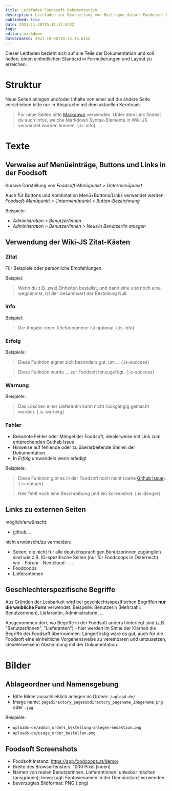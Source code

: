```yaml
---
title: Leitfaden Foodosoft Dokumentation
description: Leitfaden zur Bearbeitung von Beiträgen dieser Foodosoft Dokumentation
published: true
date: 2021-11-30T15:11:17.623Z
tags: 
editor: markdown
dateCreated: 2021-10-06T10:35:36.615Z
---
```


Dieser Leitfaden bezieht sich auf alle Teile der Dokumentation und soll helfen, einen einheitlichen Standard in Formulierungen und Layout zu erreichen.


# Struktur

Neue Seiten anlegen und/oder Inhalte von einer auf die andere Seite verschieben bitte nur in Absprache mit dem aktuellen Kernteam.

> Für neue Seiten bitte [Markdown](https://docs.requarks.io/editors/markdown) verwenden. Unter dem Link findest du auch Infos, welche Markdown Syntax-Elemente in Wiki JS verwendet werden können.
{.is-info}


# Texte

## Verweise auf Menüeinträge, Buttons und Links in der Foodsoft
Kursive Darstellung von *Foodsoft-Menüpunkt > Untermenüpunkt*

Auch für Buttons und Kombination Menü+Buttons/Links verwendet werden: *Foodsoft-Menüpunkt > Untermenüpunkt > Button-Bezeichnung*

Beispiele:
- *Administration > Benutzer/innen*
- *Administration > Benutzer/innen > Neue/n Benutzer/in anlegen*

## Verwendung der Wiki-JS Zitat-Kästen 

### Zitat

Für Beispiele oder persönliche Empfehlungen.

Beispiel:
> Wenn du z.B. zwei Einheiten bestellst, und dann eine und noch eine wegnimmst, ist der Gesamtwert der Bestellung Null. 

### Info
Beispiel:
> Die Angabe einer Telefonnummer ist optional.
{.is-info}


### Erfolg


Beispiele:
> Diese Funktion eignet sich besonders gut, um ...
{.is-success}

> Diese Funktion wurde ... zur Foodsoft hinzugefügt.
{.is-success}

### Warnung

Beispiele:
> Das Löschen einer Lieferantin kann nicht rückgängig gemacht werden.
{.is-warning}



### Fehler
 - Bekannte Fehler oder Mängel der Foodsoft, idealerweise mit Link zum entprechenden Guthab Issue.
 - Hinweise auf fehlende oder zu überarbeitende Stellen der Dokumentation
 - In *Erfolg* umwandeln wenn erledigt

Beispiele:
> Diese Funktion gibt es in der Foodsoft noch nicht (siehe [Github Issue](https://github.com/foodcoops/foodsoft/issues)).
{.is-danger}

> Hier fehlt noch eine Beschreibung und ein Screenshot.
{.is-danger}

## Links zu externen Seiten

möglich/erwünscht: 
- github, ...

nicht erwünscht/zu vermeiden: 
- Seiten, die nicht für alle deutschsprachigen Benutzerinnen zugänglich sind wie z.B. IG-spezifische Seiten  (nur für Foodcoops in Österreich) wie 
      - Forum
      - Nextcloud
      - ...
- Foodcoops
- Lieferantinnen

## Geschlechterspezifische Begriffe

Aus Gründen der Lesbarkeit wird bei geschlechtsspezifischen Begriffen **nur die weibliche Form** verwendet. Beispeile: Benutzerin (Mehrzahl: Benutzerinnen), Lieferantin, Administratorin, ...

Ausgenommen dort, wo Begriffe in der Foodsoft anders hinterlegt sind (z.B. "Benutzer/innen", "Lieferanten") - hier werden im Sinne der Klarheit die Begriffe der Foodsoft übernommen. Längerfirstig wäre es gut, auch für die Foodsoft eine einheitliche Vorgehensweise zu vereinbaren und umzusetzen, ideaelerweise in Abstimmung mit der Dokumentation.


# Bilder
## Ablageordner und Namensgebung

- Bitte Bilder ausschließlich anlegen im Ordner: `/upload-de/`
- Image name: `pagedirectory_pagesubdirectory_pagename_imagename.png` oder `.jpg`

Beispiele:
- `uploads-de/admin_orders_bestellung-anlegen-endaktion.png`
- `uploads-de/usage_order_bestellen.png`


## Foodsoft Screenshots
  - Foodsoft Instanz: https://app.foodcoops.at/demo/
  - Breite des Browserfensters: 1000 Pixel (innen)
  - Namen von realen Benutzerinnen, Lieferantinnen: unlesbar machen (ausgrauen); bevorzugt: Fantasienamen in der Demoinstanz verwenden
  - bevorzugtes Bildformat: PNG (.png)


